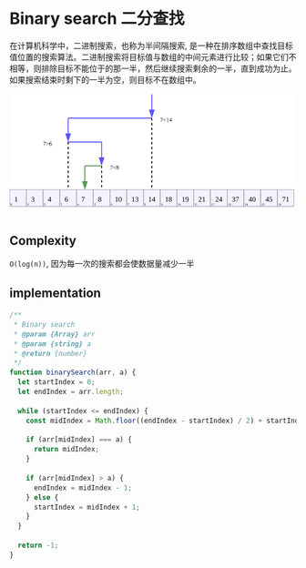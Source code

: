 # Binary search 二分查找

在计算机科学中，二进制搜索，也称为半间隔搜索, 是一种在排序数组中查找目标值位置的搜索算法。二进制搜索将目标值与数组的中间元素进行比较；如果它们不相等，则排除目标不能位于的那一半，然后继续搜索剩余的一半，直到成功为止。如果搜索结束时剩下的一半为空，则目标不在数组中。

![binary search](./binary-search.svg)

## Complexity

`O(log(n))`, 因为每一次的搜索都会使数据量减少一半

## implementation

```javascript
/**
 * Binary search
 * @param {Array} arr
 * @param {string} a
 * @return {number}
 */
function binarySearch(arr, a) {
  let startIndex = 0;
  let endIndex = arr.length;

  while (startIndex <= endIndex) {
    const midIndex = Math.floor((endIndex - startIndex) / 2) + startIndex;

    if (arr[midIndex] === a) {
      return midIndex;
    }

    if (arr[midIndex] > a) {
      endIndex = midIndex - 1;
    } else {
      startIndex = midIndex + 1;
    }
  }

  return -1;
}
```
